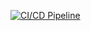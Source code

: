 [![CI/CD Pipeline](https://github.com/Sam-a12/CSRS-Prototype/actions/workflows/ci.yml/badge.svg)](https://github.com/Sam-a12/CSRS-Prototype/actions/workflows/ci.yml)
